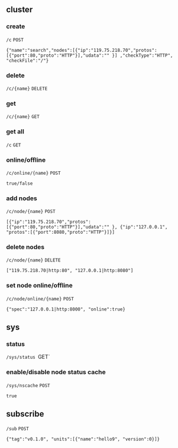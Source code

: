 
## cluster

### create

`/c` `POST`

    {"name":"search","nodes":[{"ip":"119.75.218.70","protos":[{"port":80,"proto":"HTTP"}],"udata":"" }] ,"checkType":"HTTP", "checkFile":"/"}

### delete

`/c/{name}` `DELETE`

### get

`/c/{name}` `GET`

### get all

`/c` `GET`

### online/offline

`/c/online/{name}` `POST`

    true/false

### add nodes

`/c/node/{name}` `POST`

    [{"ip":"119.75.218.70","protos":[{"port":80,"proto":"HTTP"}],"udata":"" }, {"ip":"127.0.0.1", "protos":[{"port":8080,"proto":"HTTP"}]}]

### delete nodes

`/c/node/{name}` `DELETE`

    ["119.75.218.70|http:80", "127.0.0.1|http:8080"]

### set node online/offline

`/c/node/online/{name}` `POST`

    {"spec":"127.0.0.1|http:8000", "online":true}

## sys

### status

`/sys/status `GET`

### enable/disable node status cache

`/sys/nscache` `POST`

    true

## subscribe

`/sub` `POST`

    {"tag":"v0.1.0", "units":[{"name":"hello9", "version":0}]}

    
